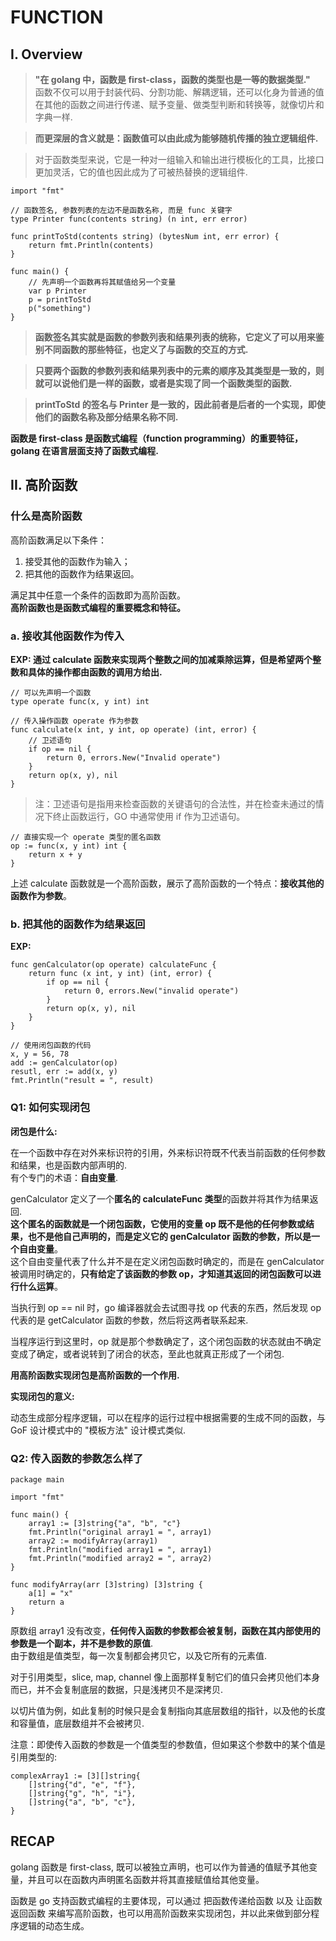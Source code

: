 # **FUNCTION**

## **I. Overview**

> **"在 golang 中，函数是 first-class，函数的类型也是一等的数据类型."**  
函数不仅可以用于封装代码、分割功能、解耦逻辑，还可以化身为普通的值在其他的函数之间进行传递、赋予变量、做类型判断和转换等，就像切片和字典一样.  

> **而更深层的含义就是：函数值可以由此成为能够随机传播的独立逻辑组件.**    

> 对于函数类型来说，它是一种对一组输入和输出进行模板化的工具，比接口更加灵活，它的值也因此成为了可被热替换的逻辑组件.    

```
import "fmt"

// 函数签名, 参数列表的左边不是函数名称, 而是 func 关键字
type Printer func(contents string) (n int, err error) 

func printToStd(contents string) (bytesNum int, err error) {
    return fmt.Println(contents)
}

func main() {
    // 先声明一个函数再将其赋值给另一个变量
    var p Printer
    p = printToStd
    p("something")
}
```

> **函数签名其实就是函数的参数列表和结果列表的统称，它定义了可以用来鉴别不同函数的那些特征，也定义了与函数的交互的方式.**    

> **只要两个函数的参数列表和结果列表中的元素的顺序及其类型是一致的，则就可以说他们是一样的函数，或者是实现了同一个函数类型的函数.**  

> **printToStd 的签名与 Printer 是一致的，因此前者是后者的一个实现，即使他们的函数名称及部分结果名称不同.**  

**函数是 first-class 是函数式编程（function programming）的重要特征，golang 在语言层面支持了函数式编程.**  

## **II. 高阶函数**

### **什么是高阶函数**

高阶函数满足以下条件：  
1. 接受其他的函数作为输入；
2. 把其他的函数作为结果返回。 

满足其中任意一个条件的函数即为高阶函数。    
**高阶函数也是函数式编程的重要概念和特征。**  

### **a. 接收其他函数作为传入**

**EXP: 通过 calculate 函数来实现两个整数之间的加减乘除运算，但是希望两个整数和具体的操作都由函数的调用方给出.**

```
// 可以先声明一个函数
type operate func(x, y int) int
```

```
// 传入操作函数 operate 作为参数
func calculate(x int, y int, op operate) (int, error) {
    // 卫述语句
    if op == nil {
        return 0, errors.New("Invalid operate")
    }
    return op(x, y), nil
}
```

> 注：卫述语句是指用来检查函数的关键语句的合法性，并在检查未通过的情况下终止函数运行，GO 中通常使用 if 作为卫述语句。

```
// 直接实现一个 operate 类型的匿名函数
op := func(x, y int) int {
    return x + y
}
```

上述 calculate 函数就是一个高阶函数，展示了高阶函数的一个特点：**接收其他的函数作为参数**。  

### **b. 把其他的函数作为结果返回**

**EXP:**

```
func genCalculator(op operate) calculateFunc {
    return func (x int, y int) (int, error) {
        if op == nil {
            return 0, errors.New("invalid operate")
        }
        return op(x, y), nil
    }
}

// 使用闭包函数的代码
x, y = 56, 78
add := genCalculator(op)
resutl, err := add(x, y)
fmt.Println("result = ", result)
```

### **Q1: 如何实现闭包**

**闭包是什么:**  

在一个函数中存在对外来标识符的引用，外来标识符既不代表当前函数的任何参数和结果，也是函数内部声明的.  
有个专门的术语：**自由变量**.  

genCalculator 定义了一个**匿名的 calculateFunc 类型**的函数并将其作为结果返回.  
**这个匿名的函数就是一个闭包函数，它使用的变量 op 既不是他的任何参数或结果，也不是他自己声明的，而是定义它的 genCalculator 函数的参数，所以是一个自由变量**。   
这个自由变量代表了什么并不是在定义闭包函数时确定的，而是在 genCalculator 被调用时确定的，**只有给定了该函数的参数 op，才知道其返回的闭包函数可以进行什么运算**。  

当执行到 op == nil 时，go 编译器就会去试图寻找 op 代表的东西，然后发现 op 代表的是 getCalculator 函数的参数，然后将这两者联系起来.  

当程序运行到这里时，op 就是那个参数确定了，这个闭包函数的状态就由不确定变成了确定，或者说转到了闭合的状态，至此也就真正形成了一个闭包.  

**用高阶函数实现闭包是高阶函数的一个作用.**     

**实现闭包的意义:**  

动态生成部分程序逻辑，可以在程序的运行过程中根据需要的生成不同的函数，与 GoF 设计模式中的 "模板方法" 设计模式类似.  

### **Q2: 传入函数的参数怎么样了**

```
package main

import "fmt"

func main() {
    array1 := [3]string{"a", "b", "c"}
    fmt.Println("original array1 = ", array1)
    array2 := modifyArray(array1)
    fmt.Println("modified array1 = ", array1)
    fmt.Println("modified array2 = ", array2)
}

func modifyArray(arr [3]string) [3]string {
    a[1] = "x"
    return a
}
```

原数组 array1 没有改变，**任何传入函数的参数都会被复制，函数在其内部使用的参数是一个副本，并不是参数的原值**.  
由于数组是值类型，每一次复制都会拷贝它，以及它所有的元素值.  

对于引用类型，slice, map, channel 像上面那样复制它们的值只会拷贝他们本身而已，并不会复制底层的数据，只是浅拷贝不是深拷贝.  

以切片值为例，如此复制的时候只是会复制指向其底层数组的指针，以及他的长度和容量值，底层数组并不会被拷贝.  

注意：即使传入函数的参数是一个值类型的参数值，但如果这个参数中的某个值是引用类型的: 

```
complexArray1 := [3][]string{
    []string{"d", "e", "f"},
    []string{"g", "h", "i"},
    []string{"a", "b", "c"},
}
```

## **RECAP**

golang 函数是 first-class, 既可以被独立声明，也可以作为普通的值赋予其他变量，并且可以在函数内声明匿名函数并将其直接赋值给其他变量。

函数是 go 支持函数式编程的主要体现，可以通过 把函数传递给函数 以及 让函数返回函数 来编写高阶函数，也可以用高阶函数来实现闭包，并以此来做到部分程序逻辑的动态生成。